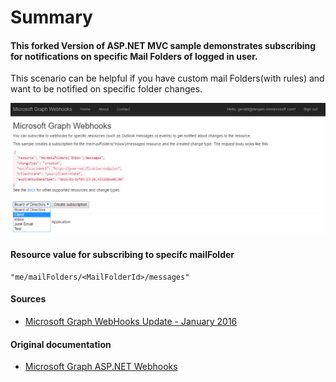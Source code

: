 
# Summary
#### This forked Version of ASP.NET MVC sample demonstrates subscribing for notifications on specific Mail Folders of logged in user.

This scenario can be helpful if you have custom mail Folders(with rules) and want to be notified on specific folder changes.


![Preview](readme-images/specific%20mail%20folder%20subscribe.png)

#### Resource value for subscribing to specifc mailFolder

 ```
"me/mailFolders/<MailFolderId>/messages"
 ```
 
#### Sources

* [Microsoft Graph WebHooks Update - January 2016](http://officedevcenter-msprod.azurewebsites.net/Contents/Item/Display/7206)

#### Original documentation 
* [Microsoft Graph ASP.NET Webhooks](https://github.com/microsoftgraph/aspnet-webhooks-rest-sample)

